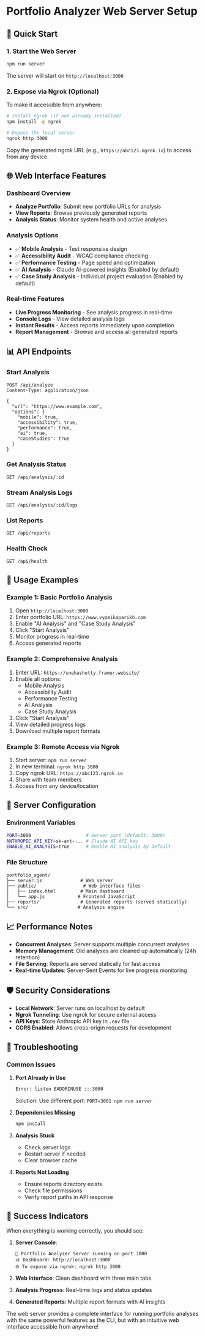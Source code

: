 # Portfolio Analyzer Web Server Setup

## 🚀 Quick Start

### 1. Start the Web Server
```bash
npm run server
```

The server will start on `http://localhost:3000`

### 2. Expose via Ngrok (Optional)
To make it accessible from anywhere:

```bash
# Install ngrok (if not already installed)
npm install -g ngrok

# Expose the local server
ngrok http 3000
```

Copy the generated ngrok URL (e.g., `https://abc123.ngrok.io`) to access from any device.

## 🌐 Web Interface Features

### **Dashboard Overview**
- **Analyze Portfolio**: Submit new portfolio URLs for analysis
- **View Reports**: Browse previously generated reports
- **Analysis Status**: Monitor system health and active analyses

### **Analysis Options**
- ✅ **Mobile Analysis** - Test responsive design
- ✅ **Accessibility Audit** - WCAG compliance checking
- ✅ **Performance Testing** - Page speed and optimization
- ✅ **AI Analysis** - Claude AI-powered insights (Enabled by default)
- ✅ **Case Study Analysis** - Individual project evaluation (Enabled by default)

### **Real-time Features**
- **Live Progress Monitoring** - See analysis progress in real-time
- **Console Logs** - View detailed analysis logs
- **Instant Results** - Access reports immediately upon completion
- **Report Management** - Browse and access all generated reports

## 📊 API Endpoints

### Start Analysis
```http
POST /api/analyze
Content-Type: application/json

{
  "url": "https://www.example.com",
  "options": {
    "mobile": true,
    "accessibility": true,
    "performance": true,
    "ai": true,
    "caseStudies": true
  }
}
```

### Get Analysis Status
```http
GET /api/analysis/:id
```

### Stream Analysis Logs
```http
GET /api/analysis/:id/logs
```

### List Reports
```http
GET /api/reports
```

### Health Check
```http
GET /api/health
```

## 🎯 Usage Examples

### **Example 1: Basic Portfolio Analysis**
1. Open `http://localhost:3000`
2. Enter portfolio URL: `https://www.vyomikaparikh.com`
3. Enable "AI Analysis" and "Case Study Analysis"
4. Click "Start Analysis"
5. Monitor progress in real-time
6. Access generated reports

### **Example 2: Comprehensive Analysis**
1. Enter URL: `https://snehashetty.framer.website/`
2. Enable all options:
   - Mobile Analysis
   - Accessibility Audit
   - Performance Testing
   - AI Analysis
   - Case Study Analysis
3. Click "Start Analysis"
4. View detailed progress logs
5. Download multiple report formats

### **Example 3: Remote Access via Ngrok**
1. Start server: `npm run server`
2. In new terminal: `ngrok http 3000`
3. Copy ngrok URL: `https://abc123.ngrok.io`
4. Share with team members
5. Access from any device/location

## 🔧 Server Configuration

### **Environment Variables**
```bash
PORT=3000                    # Server port (default: 3000)
ANTHROPIC_API_KEY=sk-ant-... # Claude AI API key
ENABLE_AI_ANALYSIS=true      # Enable AI analysis by default
```

### **File Structure**
```
portfolio_agent/
├── server.js              # Web server
├── public/                 # Web interface files
│   ├── index.html         # Main dashboard
│   └── app.js            # Frontend JavaScript
├── reports/               # Generated reports (served statically)
└── src/                  # Analysis engine
```

## 📈 Performance Notes

- **Concurrent Analyses**: Server supports multiple concurrent analyses
- **Memory Management**: Old analyses are cleaned up automatically (24h retention)
- **File Serving**: Reports are served statically for fast access
- **Real-time Updates**: Server-Sent Events for live progress monitoring

## 🛡️ Security Considerations

- **Local Network**: Server runs on localhost by default
- **Ngrok Tunneling**: Use ngrok for secure external access
- **API Keys**: Store Anthropic API key in `.env` file
- **CORS Enabled**: Allows cross-origin requests for development

## 🐛 Troubleshooting

### **Common Issues**

1. **Port Already in Use**
   ```bash
   Error: listen EADDRINUSE :::3000
   ```
   Solution: Use different port: `PORT=3001 npm run server`

2. **Dependencies Missing**
   ```bash
   npm install
   ```

3. **Analysis Stuck**
   - Check server logs
   - Restart server if needed
   - Clear browser cache

4. **Reports Not Loading**
   - Ensure reports directory exists
   - Check file permissions
   - Verify report paths in API response

## 🎉 Success Indicators

When everything is working correctly, you should see:

1. **Server Console**:
   ```
   🚀 Portfolio Analyzer Server running on port 3000
   📊 Dashboard: http://localhost:3000
   🌐 To expose via ngrok: ngrok http 3000
   ```

2. **Web Interface**: Clean dashboard with three main tabs

3. **Analysis Progress**: Real-time logs and status updates

4. **Generated Reports**: Multiple report formats with AI insights

The web server provides a complete interface for running portfolio analyses with the same powerful features as the CLI, but with an intuitive web interface accessible from anywhere!